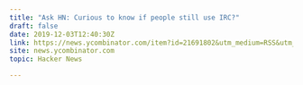 ```yaml
---
title: "Ask HN: Curious to know if people still use IRC?"
draft: false
date: 2019-12-03T12:40:30Z
link: https://news.ycombinator.com/item?id=21691802&utm_medium=RSS&utm_source=hune
site: news.ycombinator.com
topic: Hacker News  

---
```

